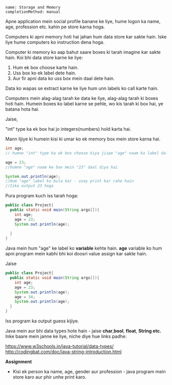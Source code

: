 ```ngMeta
name: Storage and Memory
completionMethod: manual
```

Apne application mein social profile banane ke liye, hume logon ka name, age, profession etc. kahin pe store karna hoga.

Computers ki apni memory hoti hai jahan hum data store kar sakte hain. Iske liye hume computers ko instruction dena hoga.


Computer ki memory ko aap bahut saare boxes ki tarah imagine kar sakte hain. Koi bhi data store karne ke liye:

1. Hum ek box choose karte hain.
2. Uss box ko ek label dete hain.
3. Aur fir apni data ko uss box mein daal dete hain.

Data ko wapas se extract karne ke liye hum unn labels ko call karte hain.

Computers mein alag-alag tarah ke data ke liye, alag-alag tarah ki boxes hoti hain. Humein boxes ko label karne se pehle, wo kis tarah ki box hai, ye batana hota hai.

Jaise,

"int" type ka ek box hai jo integers(numbers) hold karta hai.

Mann lijiye ki humein kisi ki umar ko ek memory box mein store karna hai.

```java
int age;
// humne "int" type ka ek box choose kiya jispe "age" naam ka label dala hai

age = 23;
//humne "age" naam ke box mein "23" daal diya hai

System.out.println(age);
//Hum "age" label ko bula kar - usey print kar rahe hain
//Iska output 23 hoga 
```

Pura program kuch iss tarah hoga:

```java
public class Project{
  public static void main(String args[]){
    int age;
    age = 23;
    System.out.println(age);
    
  }
}
```
Java mein hum "age" ke label ko **variable** kehte hain. **age** variable ko hum apni program mein kabhi bhi koi doosri value assign kar sakte hain.

Jaise

```java
public class Project{
  public static void main(String args[]){
    int age;
    age = 23;
    System.out.println(age);
    age = 34;
    System.out.println(age);
  }
}
```
Iss program ka output guess kijiye.

Java mein aur bhi data types hote hain - jaise **char**,**bool**, **float**, **String etc.** 
Inke baare mein janne ke liye, niche diye hue links padhe:

https://www.w3schools.in/java-tutorial/data-types/
http://codingbat.com/doc/java-string-introduction.html

**Assignment**
- Kisi ek person ka name, age, gender aur profession - java program mein store karo aur phir unhe print karo.
